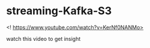 # streaming-Kafka-S3

<! https://www.youtube.com/watch?v=KerNf0NANMo>

watch this video to get insight


